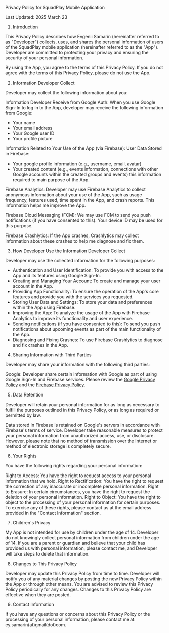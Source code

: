Privacy Policy for SquadPlay Mobile Application

Last Updated: 2025 March 23


1. Introduction

This Privacy Policy describes how Evgenii Samarin (hereinafter referred to as "Developer") collects,
uses, and shares the personal information of users of the SquadPlay mobile application (hereinafter
referred to as the "App"). Developer are committed to protecting your privacy and ensuring the
security of your personal information.

By using the App, you agree to the terms of this Privacy Policy. If you do not agree with the terms
of this Privacy Policy, please do not use the App.


2. Information Developer Collect

Developer may collect the following information about you:

Information Developer Receive from Google Auth:
When you use Google Sign-In to log in to the App, developer may receive the following information
from Google:
- Your name
- Your email address
- Your Google user ID
- Your profile picture

Information Related to Your Use of the App (via Firebase):
User Data Stored in Firebase:
- Your google profile information (e.g., username, email, avatar)
- Your created content (e.g., events information, connections with other Google accounts within the
created groups and events) this information required to main purpose of the App.

Firebase Analytics: Developer may use Firebase Analytics to collect anonymous information about
your use of the App, such as usage frequency, features used, time spent in the App, and crash reports.
This information helps me improve the App.

Firebase Cloud Messaging (FCM): We may use FCM to send you push notifications (if you have consented to this).
Your device ID may be used for this purpose.

Firebase Crashlytics: If the App crashes, Crashlytics may collect information about these crashes
to help me diagnose and fix them.


3. How Developer Use the Information Developer Collect

Developer may use the collected information for the following purposes:

- Authentication and User Identification: To provide you with access to the App and its features
using Google Sign-In.
- Creating and Managing Your Account: To create and manage your user account in the App.
- Providing App Functionality: To ensure the operation of the App's core features and provide you
with the services you requested.
- Storing User Data and Settings: To store your data and preferences within the App using Firebase.
- Improving the App: To analyze the usage of the App with Firebase Analytics to improve its
functionality and user experience.
- Sending notifications (if you have consented to this): To send you push notifications about upcoming
events as part of the main functionality of the App.
- Diagnosing and Fixing Crashes: To use Firebase Crashlytics to diagnose and fix crashes in the App.


4. Sharing Information with Third Parties

Developer may share your information with the following third parties:

Google: Developer share certain information with Google as part of using Google Sign-In and Firebase 
services. Please review the [Google Privacy Policy](https://policies.google.com/privacy) and the [Firebase Privacy Policy](https://firebase.google.com/support/privacy).


5. Data Retention

Developer will retain your personal information for as long as necessary to fulfill the purposes 
outlined in this Privacy Policy, or as long as required or permitted by law.

Data stored in Firebase is retained on Google's servers in accordance with Firebase's terms of service. 
Developer take reasonable measures to protect your personal information from unauthorized access, 
use, or disclosure. 
However, please note that no method of transmission over the Internet or method of electronic 
storage is completely secure.


6. Your Rights

You have the following rights regarding your personal information:

Right to Access: You have the right to request access to your personal information that we hold.
Right to Rectification: You have the right to request the correction of any inaccurate or incomplete 
personal information.
Right to Erasure: In certain circumstances, you have the right to request the deletion of your 
personal information.
Right to Object: You have the right to object to the processing of your personal information for 
certain purposes.
To exercise any of these rights, please contact us at the email address provided in the "Contact 
Information" section.


 7. Children's Privacy

My App is not intended for use by children under the age of 14. Developer do not knowingly collect 
personal information from children under the age of 14. If you are a parent or guardian and believe 
that your child has provided us with personal information, please contact me, and Developer will take 
steps to delete that information.


 8. Changes to This Privacy Policy

 Developer may update this Privacy Policy from time to time. Developer will notify you of any 
 material changes by posting the new Privacy Policy within the App or through other means. 
 You are advised to review this Privacy Policy periodically for any changes. Changes to this 
 Privacy Policy are effective when they are posted.


9. Contact Information

If you have any questions or concerns about this Privacy Policy or the processing of your personal 
information, please contact me at: ey.samarin(at)gmail(dot)com.